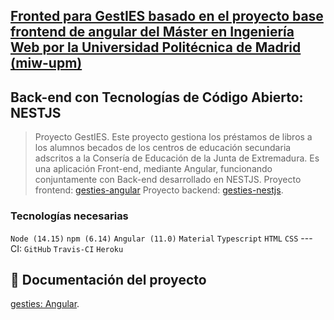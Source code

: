 ## [Fronted para GestIES basado en el proyecto base frontend de angular del Máster en Ingeniería Web por la Universidad Politécnica de Madrid (miw-upm)](http://miw.etsisi.upm.es)
## Back-end con Tecnologías de Código Abierto: **NESTJS**
> Proyecto GestIES. Este proyecto gestiona los préstamos de libros a los alumnos becados de los centros de educación secundaria adscritos a la Consería de Educación de la Junta de Extremadura. Es una aplicación Front-end, mediante Angular, funcionando conjuntamente con Back-end desarrollado en NESTJS. Proyecto frontend: [gesties-angular](https://github.com/pkom/gesties-angular) Proyecto backend: [gesties-nestjs](https://github.com/pkom/gesties-nestjs).

### Tecnologías necesarias
`Node (14.15)`  `npm (6.14)` `Angular (11.0)` `Material`  `Typescript` `HTML` `CSS` --- CI: `GitHub` `Travis-CI` `Heroku`

## :book: Documentación del proyecto
[gesties: Angular](https://github.com/miw-upm/betca-tpv#arquitectura-del-front-end-angular).
